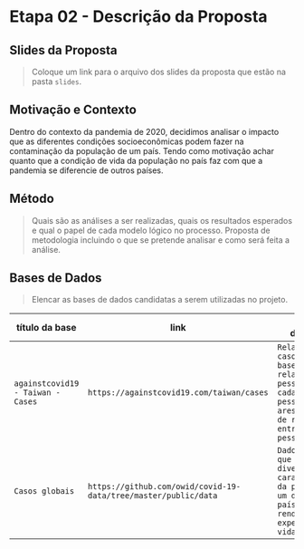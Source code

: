 # Etapa 02 - Descrição da Proposta

## Slides da Proposta

> Coloque um link para o arquivo dos slides da proposta que estão na pasta `slides`.

## Motivação e Contexto

Dentro do contexto da pandemia de 2020, decidimos analisar o impacto que as diferentes condições socioeconômicas podem fazer na contaminação da população de um país. Tendo como motivação achar quanto que a condição de vida da população no país faz com que a pandemia se diferencie de outros países.

## Método

> Quais são as análises a ser realizadas, quais os resultados esperados e qual o papel de cada modelo lógico no processo. Proposta de metodologia incluindo o que se pretende analisar e como será feita a análise.

## Bases de Dados
> Elencar as bases de dados candidatas a serem utilizadas no projeto.

título da base | link | breve descrição
----- | ----- | -----
`againstcovid19 - Taiwan - Cases` | `https://againstcovid19.com/taiwan/cases` | `Relação de casos de Taiwan baseado em relações de pessoas, em que cada nó é uma pessoa e cada aresta é o tipo de relação entre as pessoas`
`Casos globais` | `https://github.com/owid/covid-19-data/tree/master/public/data` |  `Dados globais que analisam diversas características da população de um determinado país, como renda, expectativa de vida, etc.`

